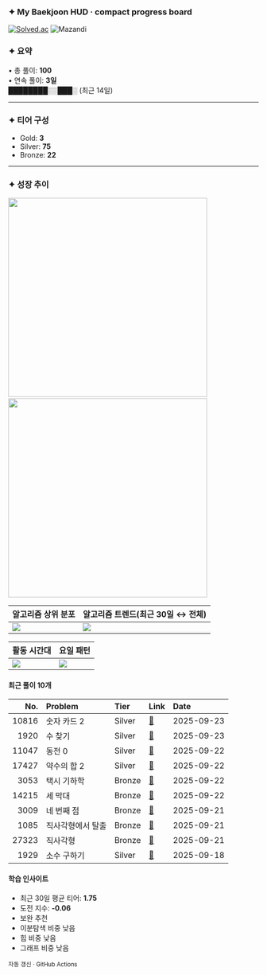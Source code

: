 ### ✦ My Baekjoon HUD · compact progress board

[![Solved.ac](https://mazassumnida.wtf/api/v2/generate_badge?boj=jeonghu1010)](https://solved.ac/profile/jeonghu1010)
![Mazandi](https://mazandi.herokuapp.com/api?handle=jeonghu1010&theme=dark)

### ✦ 요약
• 총 풀이: **100**  
• 연속 풀이: **3일**  
████████░░███░ (최근 14일)

---

### ✦ 티어 구성
- Gold: **3**
- Silver: **75**
- Bronze: **22**

---

### ✦ 성장 추이
<p align="left">
  <img src="https://quickchart.io/chart?c=%7B%22type%22%3A%20%22line%22%2C%20%22data%22%3A%20%7B%22labels%22%3A%20%5B%222025-07%22%2C%20%222025-08%22%2C%20%222025-09%22%5D%2C%20%22datasets%22%3A%20%5B%7B%22label%22%3A%20%22%EC%9B%94%EB%B3%84%20%ED%92%80%EC%9D%B4%20%EC%88%98%22%2C%20%22data%22%3A%20%5B16%2C%2034%2C%2050%5D%2C%20%22borderColor%22%3A%20%22%236D9EFF%22%2C%20%22backgroundColor%22%3A%20%22%236D9EFF%22%7D%5D%7D%2C%20%22options%22%3A%20%7B%22plugins%22%3A%20%7B%22legend%22%3A%20%7B%22display%22%3A%20false%7D%7D%2C%20%22layout%22%3A%20%7B%22padding%22%3A%206%7D%2C%20%22elements%22%3A%20%7B%22line%22%3A%20%7B%22tension%22%3A%200.35%2C%20%22borderWidth%22%3A%203%7D%2C%20%22point%22%3A%20%7B%22radius%22%3A%200%7D%7D%2C%20%22scales%22%3A%20%7B%22x%22%3A%20%7B%22grid%22%3A%20%7B%22color%22%3A%20%22rgba%280%2C0%2C0%2C0.06%29%22%7D%2C%20%22ticks%22%3A%20%7B%22font%22%3A%20%7B%22size%22%3A%209%7D%7D%7D%2C%20%22y%22%3A%20%7B%22grid%22%3A%20%7B%22color%22%3A%20%22rgba%280%2C0%2C0%2C0.06%29%22%7D%2C%20%22beginAtZero%22%3A%20true%2C%20%22ticks%22%3A%20%7B%22font%22%3A%20%7B%22size%22%3A%209%7D%7D%7D%7D%7D%7D&format=svg&devicePixelRatio=2&backgroundColor=transparent&width=250&height=130" width="400"  />
  &nbsp;&nbsp;
  <img src="https://quickchart.io/chart?c=%7B%22type%22%3A%20%22line%22%2C%20%22data%22%3A%20%7B%22labels%22%3A%20%5B%222025-07%22%2C%20%222025-08%22%2C%20%222025-09%22%5D%2C%20%22datasets%22%3A%20%5B%7B%22label%22%3A%20%22%EB%88%84%EC%A0%81%20%ED%92%80%EC%9D%B4%20%EC%88%98%22%2C%20%22data%22%3A%20%5B16%2C%2050%2C%20100%5D%2C%20%22borderColor%22%3A%20%22%232E6DDB%22%2C%20%22backgroundColor%22%3A%20%22%232E6DDB%22%7D%5D%7D%2C%20%22options%22%3A%20%7B%22plugins%22%3A%20%7B%22legend%22%3A%20%7B%22display%22%3A%20false%7D%7D%2C%20%22layout%22%3A%20%7B%22padding%22%3A%20%7B%22left%22%3A%206%2C%20%22right%22%3A%206%2C%20%22top%22%3A%206%2C%20%22bottom%22%3A%202%7D%7D%2C%20%22elements%22%3A%20%7B%22line%22%3A%20%7B%22tension%22%3A%200.35%2C%20%22borderWidth%22%3A%203%7D%2C%20%22point%22%3A%20%7B%22radius%22%3A%200%7D%7D%2C%20%22scales%22%3A%20%7B%22x%22%3A%20%7B%22grid%22%3A%20%7B%22color%22%3A%20%22rgba%280%2C0%2C0%2C0.06%29%22%7D%2C%20%22ticks%22%3A%20%7B%22font%22%3A%20%7B%22size%22%3A%209%7D%7D%7D%2C%20%22y%22%3A%20%7B%22grid%22%3A%20%7B%22color%22%3A%20%22rgba%280%2C0%2C0%2C0.06%29%22%2C%20%22display%22%3A%20false%7D%2C%20%22beginAtZero%22%3A%20true%2C%20%22ticks%22%3A%20%7B%22font%22%3A%20%7B%22size%22%3A%209%7D%2C%20%22display%22%3A%20false%7D%2C%20%22display%22%3A%20false%7D%2C%20%22yAxes%22%3A%20%5B%7B%22display%22%3A%20false%2C%20%22ticks%22%3A%20%7B%22display%22%3A%20false%7D%2C%20%22gridLines%22%3A%20%7B%22display%22%3A%20false%7D%7D%5D%7D%7D%7D&format=svg&devicePixelRatio=2&backgroundColor=transparent&width=250&height=130" width="400" />
</p>


| 알고리즘 상위 분포 | 알고리즘 트렌드(최근 30일 ↔︎ 전체) |
|---|---|
| ![](https://quickchart.io/chart?c=%7B%22type%22%3A%20%22bar%22%2C%20%22data%22%3A%20%7B%22labels%22%3A%20%5B%22%ED%88%AC%ED%8F%AC%EC%9D%B8%ED%84%B0%22%2C%20%22%EA%B7%B8%EB%A6%AC%EB%94%94%22%2C%20%22%EC%A0%95%EB%A0%AC%22%2C%20%22BFS%22%2C%20%22%EC%8A%A4%ED%83%9D/%ED%81%90%22%2C%20%22DFS%22%2C%20%22DP%22%2C%20%22%ED%8A%B8%EB%A6%AC%22%5D%2C%20%22datasets%22%3A%20%5B%7B%22label%22%3A%20%22%EC%95%8C%EA%B3%A0%EB%A6%AC%EC%A6%98%20%EB%B9%88%EB%8F%84%22%2C%20%22data%22%3A%20%5B80%2C%2020%2C%2020%2C%2013%2C%2010%2C%209%2C%202%2C%202%5D%2C%20%22backgroundColor%22%3A%20%22%238FB5FF%22%2C%20%22borderRadius%22%3A%2010%2C%20%22borderSkipped%22%3A%20false%7D%5D%7D%2C%20%22options%22%3A%20%7B%22plugins%22%3A%20%7B%22legend%22%3A%20%7B%22display%22%3A%20false%7D%7D%2C%20%22layout%22%3A%20%7B%22padding%22%3A%206%7D%2C%20%22elements%22%3A%20%7B%22line%22%3A%20%7B%22tension%22%3A%200.35%2C%20%22borderWidth%22%3A%203%7D%2C%20%22point%22%3A%20%7B%22radius%22%3A%200%7D%7D%2C%20%22scales%22%3A%20%7B%22x%22%3A%20%7B%22grid%22%3A%20%7B%22color%22%3A%20%22rgba%280%2C0%2C0%2C0.06%29%22%7D%2C%20%22ticks%22%3A%20%7B%22font%22%3A%20%7B%22size%22%3A%209%7D%7D%7D%2C%20%22y%22%3A%20%7B%22grid%22%3A%20%7B%22color%22%3A%20%22rgba%280%2C0%2C0%2C0.06%29%22%7D%2C%20%22beginAtZero%22%3A%20true%2C%20%22ticks%22%3A%20%7B%22font%22%3A%20%7B%22size%22%3A%209%7D%7D%7D%7D%2C%20%22indexAxis%22%3A%20%22y%22%7D%7D&format=svg&devicePixelRatio=2&backgroundColor=transparent&width=360&height=180) | ![](https://quickchart.io/chart?c=%7B%22type%22%3A%20%22bar%22%2C%20%22data%22%3A%20%7B%22labels%22%3A%20%5B%22%ED%88%AC%ED%8F%AC%EC%9D%B8%ED%84%B0%22%2C%20%22%EA%B7%B8%EB%A6%AC%EB%94%94%22%2C%20%22%EC%A0%95%EB%A0%AC%22%2C%20%22BFS%22%2C%20%22%EC%8A%A4%ED%83%9D/%ED%81%90%22%2C%20%22DFS%22%2C%20%22%ED%8A%B8%EB%A6%AC%22%2C%20%22DP%22%5D%2C%20%22datasets%22%3A%20%5B%7B%22label%22%3A%20%22%EC%B5%9C%EA%B7%BC%28%25%29%22%2C%20%22data%22%3A%20%5B47.8%2C%2010.9%2C%2010.9%2C%2013.0%2C%2010.9%2C%202.2%2C%202.2%2C%201.1%5D%2C%20%22backgroundColor%22%3A%20%22%234D86F5%22%2C%20%22borderRadius%22%3A%2010%2C%20%22borderSkipped%22%3A%20false%7D%2C%20%7B%22label%22%3A%20%22%EC%A0%84%EC%B2%B4%28%25%29%22%2C%20%22data%22%3A%20%5B51.0%2C%2012.7%2C%2012.7%2C%208.3%2C%206.4%2C%205.7%2C%201.3%2C%201.3%5D%2C%20%22backgroundColor%22%3A%20%22%23CFE3FF%22%2C%20%22borderRadius%22%3A%2010%2C%20%22borderSkipped%22%3A%20false%7D%5D%7D%2C%20%22options%22%3A%20%7B%22plugins%22%3A%20%7B%22legend%22%3A%20%7B%22display%22%3A%20true%7D%7D%2C%20%22layout%22%3A%20%7B%22padding%22%3A%206%7D%2C%20%22elements%22%3A%20%7B%22line%22%3A%20%7B%22tension%22%3A%200.35%2C%20%22borderWidth%22%3A%203%7D%2C%20%22point%22%3A%20%7B%22radius%22%3A%200%7D%7D%2C%20%22scales%22%3A%20%7B%22x%22%3A%20%7B%22grid%22%3A%20%7B%22color%22%3A%20%22rgba%280%2C0%2C0%2C0.06%29%22%7D%2C%20%22ticks%22%3A%20%7B%22font%22%3A%20%7B%22size%22%3A%209%7D%7D%7D%2C%20%22y%22%3A%20%7B%22grid%22%3A%20%7B%22color%22%3A%20%22rgba%280%2C0%2C0%2C0.06%29%22%7D%2C%20%22beginAtZero%22%3A%20true%2C%20%22ticks%22%3A%20%7B%22font%22%3A%20%7B%22size%22%3A%209%7D%7D%7D%7D%7D%7D&format=svg&devicePixelRatio=2&backgroundColor=transparent&width=360&height=180) |

| 활동 시간대 | 요일 패턴 |
|---|---|
| ![](https://quickchart.io/chart?c=%7B%22type%22%3A%20%22bar%22%2C%20%22data%22%3A%20%7B%22labels%22%3A%20%5B%220%22%2C%20%221%22%2C%20%222%22%2C%20%223%22%2C%20%224%22%2C%20%225%22%2C%20%226%22%2C%20%227%22%2C%20%228%22%2C%20%229%22%2C%20%2210%22%2C%20%2211%22%2C%20%2212%22%2C%20%2213%22%2C%20%2214%22%2C%20%2215%22%2C%20%2216%22%2C%20%2217%22%2C%20%2218%22%2C%20%2219%22%2C%20%2220%22%2C%20%2221%22%2C%20%2222%22%2C%20%2223%22%5D%2C%20%22datasets%22%3A%20%5B%7B%22label%22%3A%20%22%EC%8B%9C%EA%B0%84%EB%8C%80%EB%B3%84%20%ED%99%9C%EB%8F%99%22%2C%20%22data%22%3A%20%5B5%2C%205%2C%2010%2C%205%2C%202%2C%201%2C%201%2C%200%2C%200%2C%200%2C%200%2C%202%2C%201%2C%200%2C%201%2C%203%2C%209%2C%2012%2C%2016%2C%208%2C%201%2C%201%2C%203%2C%2014%5D%2C%20%22backgroundColor%22%3A%20%22%23AFCBFF%22%2C%20%22borderRadius%22%3A%208%2C%20%22borderSkipped%22%3A%20false%7D%5D%7D%2C%20%22options%22%3A%20%7B%22plugins%22%3A%20%7B%22legend%22%3A%20%7B%22display%22%3A%20false%7D%7D%2C%20%22layout%22%3A%20%7B%22padding%22%3A%206%7D%2C%20%22elements%22%3A%20%7B%22line%22%3A%20%7B%22tension%22%3A%200.35%2C%20%22borderWidth%22%3A%203%7D%2C%20%22point%22%3A%20%7B%22radius%22%3A%200%7D%7D%2C%20%22scales%22%3A%20%7B%22x%22%3A%20%7B%22grid%22%3A%20%7B%22color%22%3A%20%22rgba%280%2C0%2C0%2C0.06%29%22%7D%2C%20%22ticks%22%3A%20%7B%22font%22%3A%20%7B%22size%22%3A%209%7D%7D%7D%2C%20%22y%22%3A%20%7B%22grid%22%3A%20%7B%22color%22%3A%20%22rgba%280%2C0%2C0%2C0.06%29%22%7D%2C%20%22beginAtZero%22%3A%20true%2C%20%22ticks%22%3A%20%7B%22font%22%3A%20%7B%22size%22%3A%209%7D%7D%7D%7D%7D%7D&format=svg&devicePixelRatio=2&backgroundColor=transparent&width=360&height=140) | ![](https://quickchart.io/chart?c=%7B%22type%22%3A%20%22bar%22%2C%20%22data%22%3A%20%7B%22labels%22%3A%20%5B%22%EC%9B%94%22%2C%20%22%ED%99%94%22%2C%20%22%EC%88%98%22%2C%20%22%EB%AA%A9%22%2C%20%22%EA%B8%88%22%2C%20%22%ED%86%A0%22%2C%20%22%EC%9D%BC%22%5D%2C%20%22datasets%22%3A%20%5B%7B%22label%22%3A%20%22%EC%9A%94%EC%9D%BC%EB%B3%84%20%ED%99%9C%EB%8F%99%22%2C%20%22data%22%3A%20%5B23%2C%2016%2C%2013%2C%2016%2C%2012%2C%207%2C%2013%5D%2C%20%22backgroundColor%22%3A%20%22%238FB5FF%22%2C%20%22borderRadius%22%3A%208%2C%20%22borderSkipped%22%3A%20false%7D%5D%7D%2C%20%22options%22%3A%20%7B%22plugins%22%3A%20%7B%22legend%22%3A%20%7B%22display%22%3A%20false%7D%7D%2C%20%22layout%22%3A%20%7B%22padding%22%3A%206%7D%2C%20%22elements%22%3A%20%7B%22line%22%3A%20%7B%22tension%22%3A%200.35%2C%20%22borderWidth%22%3A%203%7D%2C%20%22point%22%3A%20%7B%22radius%22%3A%200%7D%7D%2C%20%22scales%22%3A%20%7B%22x%22%3A%20%7B%22grid%22%3A%20%7B%22color%22%3A%20%22rgba%280%2C0%2C0%2C0.06%29%22%7D%2C%20%22ticks%22%3A%20%7B%22font%22%3A%20%7B%22size%22%3A%209%7D%7D%7D%2C%20%22y%22%3A%20%7B%22grid%22%3A%20%7B%22color%22%3A%20%22rgba%280%2C0%2C0%2C0.06%29%22%7D%2C%20%22beginAtZero%22%3A%20true%2C%20%22ticks%22%3A%20%7B%22font%22%3A%20%7B%22size%22%3A%209%7D%7D%7D%7D%7D%7D&format=svg&devicePixelRatio=2&backgroundColor=transparent&width=360&height=140) |

#### 최근 풀이 10개
| No. | Problem | Tier | Link | Date |
|---:|:-------|:-----|:-----|:-----|
| 10816 | 숫자 카드 2 | Silver | [📄](백준/Silver/10816. 숫자 카드 2/숫자 카드 2.java) | 2025-09-23 |
| 1920 | 수 찾기 | Silver | [📄](백준/Silver/1920. 수 찾기/수 찾기.java) | 2025-09-23 |
| 11047 | 동전 0 | Silver | [📄](백준/Silver/11047. 동전 0/동전 0.java) | 2025-09-22 |
| 17427 | 약수의 합 2 | Silver | [📄](백준/Silver/17427. 약수의 합 2/약수의 합 2.java) | 2025-09-22 |
| 3053 | 택시 기하학 | Bronze | [📄](백준/Bronze/3053. 택시 기하학/택시 기하학.java) | 2025-09-22 |
| 14215 | 세 막대 | Bronze | [📄](백준/Bronze/14215. 세 막대/세 막대.java) | 2025-09-22 |
| 3009 | 네 번째 점 | Bronze | [📄](백준/Bronze/3009. 네 번째 점/네 번째 점.java) | 2025-09-21 |
| 1085 | 직사각형에서 탈출 | Bronze | [📄](백준/Bronze/1085. 직사각형에서 탈출/직사각형에서 탈출.java) | 2025-09-21 |
| 27323 | 직사각형 | Bronze | [📄](백준/Bronze/27323. 직사각형/직사각형.java) | 2025-09-21 |
| 1929 | 소수 구하기 | Silver | [📄](백준/Silver/1929. 소수 구하기/소수 구하기.java) | 2025-09-18 |

#### 학습 인사이트
- 최근 30일 평균 티어: **1.75**
- 도전 지수: **-0.06**
- 보완 추천  
- 이분탐색 비중 낮음
- 힙 비중 낮음
- 그래프 비중 낮음

<sub>자동 갱신 · GitHub Actions</sub>


<!-- generated-at: 2025-09-24T11:00:55+09:00 -->
